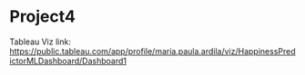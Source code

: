 # Project4

Tableau Viz link: https://public.tableau.com/app/profile/maria.paula.ardila/viz/HappinessPredictorMLDashboard/Dashboard1